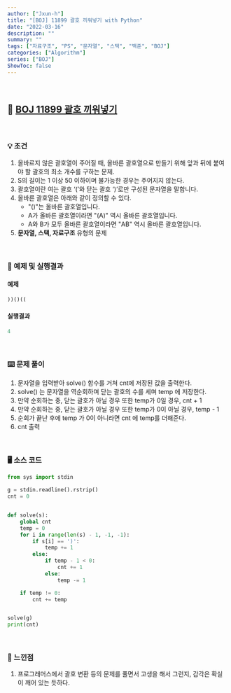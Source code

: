 ```yaml
---
author: ["Jxun-h"]
title: "[BOJ] 11899 괄호 끼워넣기 with Python"
date: "2022-03-16"
description: ""
summary: ""
tags: ["자료구조", "PS", "문자열", "스택", "백준", "BOJ"]
categories: ["Algorithm"]
series: ["BOJ"]
ShowToc: false
---
```


<br>

## 📌 <a href="https://www.acmicpc.net/problem/11899" target="_blank">BOJ 11899 괄호 끼워넣기</a>

<br>

### 💡 조건

1.  올바르지 않은 괄호열이 주어질 때, 올바른 괄호열으로 만들기 위해 앞과 뒤에 붙여야 할 괄호의 최소 개수를 구하는 문제.
2.  S의 길이는 1 이상 50 이하이며 불가능한 경우는 주어지지 않는다.
3.  괄호열이란 여는 괄호 ‘(’와 닫는 괄호 ‘)’로만 구성된 문자열을 말합니다.
4.  올바른 괄호열은 아래와 같이 정의할 수 있다.
    -   "()"는 올바른 괄호열입니다.
    -   A가 올바른 괄호열이라면 "(A)" 역시 올바른 괄호열입니다.
    -   A와 B가 모두 올바른 괄호열이라면 "AB" 역시 올바른 괄호열입니다.
5.  **문자열, 스택, 자료구조** 유형의 문제

<br>

### 🔖 예제 및 실행결과

#### 예제

```py
))()((
```

#### 실행결과

```py
4
```

<br>

### ⌨️ 문제 풀이

1.  문자열을 입력받아 solve() 함수를 거쳐 cnt에 저장된 값을 출력한다.
2.  solve() 는 문자열을 역순회하며 닫는 괄호의 수를 세며 temp 에 저장한다.
3.  만약 순회하는 중, 닫는 괄호가 아닐 경우 또한 temp가 0일 경우, cnt + 1
4.  만약 순회하는 중, 닫는 괄호가 아닐 경우 또한 temp가 0이 아닐 경우, temp - 1
5.  순회가 끝난 후에 temp 가 0이 아니라면 cnt 에 temp를 더해준다.
6.  cnt 출력

<br>

### 🖥 소스 코드

```py
from sys import stdin

g = stdin.readline().rstrip()
cnt = 0


def solve(s):
    global cnt
    temp = 0
    for i in range(len(s) - 1, -1, -1):
        if s[i] == ')':
            temp += 1
        else:
            if temp - 1 < 0:
                cnt += 1
            else:
                temp -= 1

    if temp != 0:
        cnt += temp


solve(g)
print(cnt)
```

<br>

### 💾 느낀점

1.  프로그래머스에서 괄호 변환 등의 문제를 풀면서 고생을 해서 그런지, 감각은 확실이 깨어 있는 듯하다.